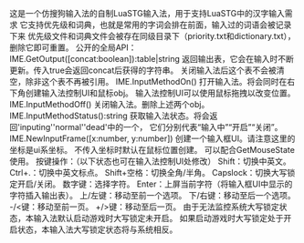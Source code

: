 这是一个仿搜狗输入法的自制LuaSTG输入法，用于支持LuaSTG中的汉字输入需求
它支持优先级和词典，也就是常用的字词会排在前面，输入过的词语会被记录下来
优先级文件和词典文件会被存在同级目录下（priority.txt和dictionary.txt），删除它即可重置。
公开的全局API：
IME.GetOutput([concat:boolean]):table|string
返回输出表，它会在输入时不断更新。传入true会返回concat后获得的字符串。
关闭输入法后这个表不会被清空，除非这个表不再被引用。
IME.InputMethodOn()
打开输入法。将会同时在右下角创建输入法控制UI和鼠标obj。
输入法控制UI可以使用鼠标拖拽以改变位置。
IME.InputMethodOff()
关闭输入法。删除上述两个obj。
IME.InputMethodStatus():string
获取输入法状态。将会返回'inputing''normal''dead'中的一个，
它们分别代表“输入中”“开启”“关闭”。
IME.NewInputFrame([x:number, y:number])
创建一个输入框UI。请注意这里的坐标是ui系坐标。
不传入坐标时默认在鼠标位置创建。
可以配合GetMouseState使用。
按键操作：（以下状态也可在输入法控制UI处修改）
Shift：切换中英文。
Ctrl+.：切换中英文标点。
Shift+空格：切换全角/半角。
Capslock：切换大写锁定开启/关闭。
数字键：选择字符。
Enter：上屏当前字符（将输入框UI中显示的字符插入输出表）。
上/左键：移动至前一个选项。
下/右键：移动至后一个选项。
-/<键：移动至前一页。
+/>键：移动至后一页。
由于无法监控系统大写锁定状态，本输入法默认启动游戏时大写锁定未开启。
如果启动游戏时大写锁定处于开启状态，本输入法大写锁定状态将与系统相反。